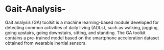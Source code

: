 # Gait-Analysis-
Gait analysis (GA) toolkit is a machine learning-based module developed for detecting common activities of daily living (ADLs), 
such as walking, jogging, going upstairs, going downstairs, sitting, and standing. The GA toolkit contains a pre-trained model based on the smartphone 
acceleration dataset obtained from wearable inertial sensors.
